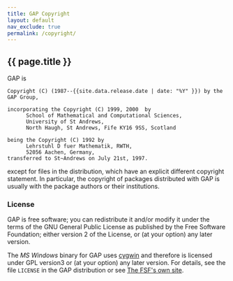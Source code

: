 ```yaml
---
title: GAP Copyright
layout: default
nav_exclude: true
permalink: /copyright/
---
```


## {{ page.title }}

GAP is

    Copyright (C) (1987--{{site.data.release.date | date: "%Y" }}) by the GAP Group,

    incorporating the Copyright (C) 1999, 2000  by
          School of Mathematical and Computational Sciences,
          University of St Andrews,
          North Haugh, St Andrews, Fife KY16 9SS, Scotland

    being the Copyright (C) 1992 by
          Lehrstuhl D fuer Mathematik, RWTH,
          52056 Aachen, Germany,
    transferred to St~Andrews on July 21st, 1997.

except for files in the distribution, which have an explicit different
copyright statement. In particular, the copyright of packages distributed
with GAP is usually with the package authors or their
institutions.


### License

<a name="free">GAP is free software</a>; you can
redistribute it and/or modify it under the terms of the GNU General Public
License as published by the Free Software Foundation; either version 2 of
the License, or (at your option) any later version.

The <em>MS Windows</em> binary for
GAP uses <a href="https://cygwin.com/">cygwin</a>
and therefore is licensed under GPL version3 or (at your option) any later version.
For details, see
the file `LICENSE` in the GAP distribution or see
[The FSF's own site](https://www.gnu.org/licenses/gpl.html).
